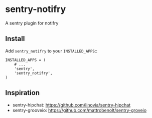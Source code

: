 sentry-notifry
==============

A sentry plugin for notifry

Install
-------

Add ``sentry_notifry`` to your ``INSTALLED_APPS``::

    INSTALLED_APPS = (
        # ...
        'sentry',
        'sentry_notifry',
    )


Inspiration
-----------
  * sentry-hipchat: https://github.com/linovia/sentry-hipchat
  * sentry-grooveio: https://github.com/mattrobenolt/sentry-groveio  
